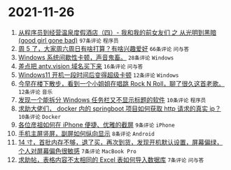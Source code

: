 # 2021-11-26

1. [从程序员到经营温泉度假酒店（四）- 我和我的前女友们 之 从光明到黑暗(good girl gone bad)](https://www.v2ex.com/t/818070) `97条评论` `程序员`
1. [周 5 了，大家周六周日有啥打算？有啥兴趣爱好](https://www.v2ex.com/t/818055) `66条评论` `问与答`
1. [Windows 系统间歇性卡顿，声音鬼畜。](https://www.v2ex.com/t/818084) `28条评论` `Windows`
1. [差点把 antv.vision 域名买下来](https://www.v2ex.com/t/818080) `16条评论` `问与答`
1. [Windows11 开机一段时间后变得超级卡顿](https://www.v2ex.com/t/818089) `12条评论` `Windows`
1. [今早在楼下散步，看到一个小姐姐在唱跳 Rock N Roll，聊了很久这首老歌。](https://www.v2ex.com/t/818086) `12条评论` `音乐`
1. [发现一个能拆分 Windows 任务栏又不显示标题的软件](https://www.v2ex.com/t/818079) `10条评论` `程序员`
1. [求助大佬们， docker 内的 springboot 项目如何获取 http 请求的真实 ip？](https://www.v2ex.com/t/818060) `10条评论` `Docker`
1. [各位彦祖如何在 iPhone 便捷、优雅的截屏](https://www.v2ex.com/t/818088) `9条评论` `iPhone`
1. [手机主屏竖屏，副屏如何纵向显示](https://www.v2ex.com/t/818067) `8条评论` `Android`
1. [14 寸，首批内存不够，退了买，再次到货，发现开机默认设置，屏幕偏绿，个人对屏幕偏色很敏感](https://www.v2ex.com/t/818073) `7条评论` `MacBook Pro`
1. [求助帖，表格内容不太相同的 Excel 表如何导入数据库](https://www.v2ex.com/t/818057) `7条评论` `问与答`
